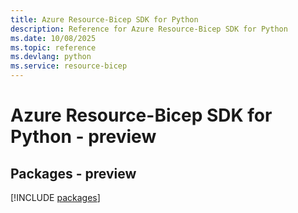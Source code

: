 ```yaml
---
title: Azure Resource-Bicep SDK for Python
description: Reference for Azure Resource-Bicep SDK for Python
ms.date: 10/08/2025
ms.topic: reference
ms.devlang: python
ms.service: resource-bicep
---
```

# Azure Resource-Bicep SDK for Python - preview
## Packages - preview
[!INCLUDE [packages](resource-bicep-index.md)]